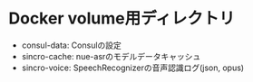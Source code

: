 # Docker volume用ディレクトリ

* consul-data: Consulの設定
* sincro-cache: nue-asrのモデルデータキャッシュ
* sincro-voice: SpeechRecognizerの音声認識ログ(json, opus)
